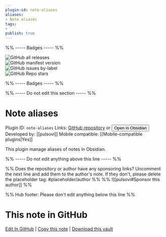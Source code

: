 ```yaml
---
plugin-id: note-aliases
aliases:
- Note aliases
tags: 
- 
publish: true
---
```


%% ----- Badges ----- %%

![GitHub all releases](https://img.shields.io/github/downloads/pulsovi/obsidian-note-aliases/total?color=573E7A&logo=github&style=for-the-badge)   
![GitHub manifest version](https://img.shields.io/github/manifest-json/v/pulsovi/obsidian-note-aliases?color=573E7A&logo=github&style=for-the-badge)   
![GitHub issues by-label](https://img.shields.io/github/issues/pulsovi/obsidian-note-aliases/help%20wanted?color=573E7A&logo=github&style=for-the-badge)   
![GitHub Repo stars](https://img.shields.io/github/stars/pulsovi/obsidian-note-aliases?color=573E7A&logo=github&style=for-the-badge)

%% ----- Badges ----- %%

%% ----- Do not edit this section ----- %%

# Note aliases

Plugin ID: `note-aliases`
Links: [GitHub repository](https://github.com/pulsovi/obsidian-note-aliases) or [<button id=HH>Open in Obsidian</button>](obsidian://show-plugin?id=note-aliases)
Developed by: [[pulsovi]]
Mobile compatible: [[Mobile-compatible plugins|Yes]]

This plugin manage aliases of notes in Obsidian.

%% ----- Do not edit anything above this line ----- %% 

%% Does the repository or author have any sponsoring links? Uncomment the next line and add them to the author's note. If they don't, please delete the placeholder tag: #placeholder/author %%
%% ![[pulsovi#Sponsor this author]] %%

%% Hub footer: Please don't edit anything below this line %%

# This note in GitHub

<span class="git-footer">[Edit In GitHub](https://github.dev/obsidian-community/obsidian-hub/blob/main/02%20-%20Community%20Expansions/02.05%20All%20Community%20Expansions/Plugins/note-aliases.md "git-hub-edit-note") | [Copy this note](https://raw.githubusercontent.com/obsidian-community/obsidian-hub/main/02%20-%20Community%20Expansions/02.05%20All%20Community%20Expansions/Plugins/note-aliases.md "git-hub-copy-note") | [Download this vault](https://github.com/obsidian-community/obsidian-hub/archive/refs/heads/main.zip "git-hub-download-vault") </span>
